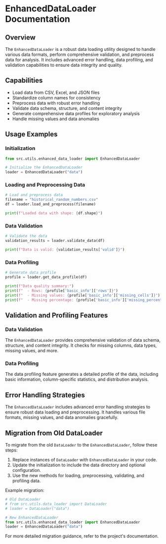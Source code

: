 # EnhancedDataLoader Documentation

## Overview

The `EnhancedDataLoader` is a robust data loading utility designed to handle various data formats, perform comprehensive validation, and preprocess data for analysis. It includes advanced error handling, data profiling, and validation capabilities to ensure data integrity and quality.

## Capabilities

- Load data from CSV, Excel, and JSON files
- Standardize column names for consistency
- Preprocess data with robust error handling
- Validate data schema, structure, and content integrity
- Generate comprehensive data profiles for exploratory analysis
- Handle missing values and data anomalies

## Usage Examples

### Initialization

```python
from src.utils.enhanced_data_loader import EnhancedDataLoader

# Initialize the EnhancedDataLoader
loader = EnhancedDataLoader("data")
```

### Loading and Preprocessing Data

```python
# Load and preprocess data
filename = "historical_random_numbers.csv"
df = loader.load_and_preprocess(filename)

print(f"Loaded data with shape: {df.shape}")
```

### Data Validation

```python
# Validate the data
validation_results = loader.validate_data(df)

print(f"Data is valid: {validation_results['valid']}")
```

### Data Profiling

```python
# Generate data profile
profile = loader.get_data_profile(df)

print(f"Data quality summary:")
print(f"  - Rows: {profile['basic_info']['rows']}")
print(f"  - Missing values: {profile['basic_info']['missing_cells']}")
print(f"  - Missing percentage: {profile['basic_info']['missing_percentage']:.2f}%")
```

## Validation and Profiling Features

### Data Validation

The `EnhancedDataLoader` provides comprehensive validation of data schema, structure, and content integrity. It checks for missing columns, data types, missing values, and more.

### Data Profiling

The data profiling feature generates a detailed profile of the data, including basic information, column-specific statistics, and distribution analysis.

## Error Handling Strategies

The `EnhancedDataLoader` includes advanced error handling strategies to ensure robust data loading and preprocessing. It handles various file formats, missing values, and data anomalies gracefully.

## Migration from Old DataLoader

To migrate from the old `DataLoader` to the `EnhancedDataLoader`, follow these steps:

1. Replace instances of `DataLoader` with `EnhancedDataLoader` in your code.
2. Update the initialization to include the data directory and optional configuration.
3. Use the new methods for loading, preprocessing, validating, and profiling data.

Example migration:

```python
# Old DataLoader
# from src.utils.data_loader import DataLoader
# loader = DataLoader("data")

# New EnhancedDataLoader
from src.utils.enhanced_data_loader import EnhancedDataLoader
loader = EnhancedDataLoader("data")
```

For more detailed migration guidance, refer to the project's documentation.
